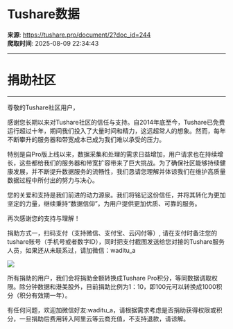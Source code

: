 # Tushare数据

**来源**: https://tushare.pro/document/2?doc_id=244  
**爬取时间**: 2025-08-09 22:34:43

---

# 捐助社区

---

尊敬的Tushare社区用户，

感谢您长期以来对Tushare社区的信任与支持。自2014年底至今，Tushare已免费运行超过十年，期间我们投入了大量时间和精力，这远超常人的想象。然而，每年不断攀升的服务器和带宽成本已成为我们难以承受的压力。

特别是自Pro版上线以来，数据采集和处理的需求日益增加，用户请求也在持续增长，这些都给我们的服务器和带宽扩容带来了巨大挑战。为了确保社区能够持续健康发展，并不断提升数据服务的流畅性，我们恳请您理解并体谅我们在维护高质量数据过程中所付出的努力与决心。

您的关爱和支持是我们前进的动力源泉。我们将铭记这份信任，并将其转化为更加坚定的力量，继续秉持“数据信仰”，为用户提供更加优质、可靠的服务。

再次感谢您的支持与理解！

捐助方式一，扫码支付（支持微信、支付宝、云闪付等）, 请在支付时备注您的tushare账号（手机号或者数字ID），同时把支付截图发送给您对接的Tushare服务人员，如果还从未联系过，请加微信：waditu\_a

![](https://tushare.pro/files/web/tspay.png)

所有捐助的用户，我们会将捐助金额转换成Tushare Pro积分，等同数据调取权限。除分钟数据和港美股外，目前捐助比例为1：10，即100元可以转换成1000积分（积分有效期一年）。

有任何问题，欢迎加微信好友:waditu\_a，请根据需求考虑是否捐助获得权限或积分，一旦捐助后费用转入阿里云等云商充值，不支持退款，请谅解。

